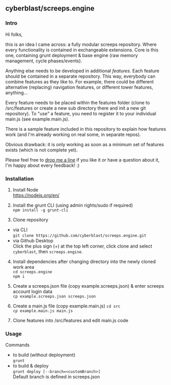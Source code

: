 
## cyberblast/screeps.engine

### Intro

Hi folks, 

this is an idea I came across: a fully modular screeps repository. Where every functionality is contained in exchangeable extensions. 
Core is this one, containing grunt deployment & base engine (raw memory management, cycle phases/events). 

Anything else needs to be developed in additional *features*. 
Each feature should be contained in a separate repository. This way, everybody can combine features as they like to. For example, there could be different alternative (replacing) navigation features, or different tower features, anything... 

Every feature needs to be placed within the features folder (clone to /src/features or create a new sub directory there and init a new git repository).
To "use" a feature, you need to register it to your individual main.js (see example.main.js). 

There is a sample feature included in this repository to explain how features work (and I'm already working on real some, in separate repos). 

Obvious drawback: it is only working as soon as a minimum set of features exists (which is not complete yet). 

Please feel free to [drop me a line](mailto:git@cyberblast.org) if you like it or have a question about it, I'm happy about every feedback! :) 

### Installation

1. Install Node  
  https://nodejs.org/en/

2. Install the grunt CLI (using admin rights/sudo if required)  
  `npm install -g grunt-cli`  

3. Clone repository
  * via CLI  
    `git clone https://github.com/cyberblast/screeps.engine.git`  
  * via Github Desktop  
    Click the plus sign (+) at the top left corner, click clone and select `cyberblast`, then `screeps.engine`.  

4. Install dependencies after changing directory into the newly cloned work area  
  `cd screeps.engine`  
  `npm i`

5. Create a screeps.json file (copy example.screeps.json) & enter screeps account login data  
  `cp example.screeps.json screeps.json`
  
6. Create a main.js file (copy example.main.js)
  `cd src`  
  `cp example.main.js main.js`

7. Clone features into /src/features and edit main.js code

### Usage

Commands
  * to build (without deployment)  
  `grunt`  
  * to build & deploy  
  `grunt deploy [--branch=<customBranch>]`  
  Default branch is defined in screeps.json
  
